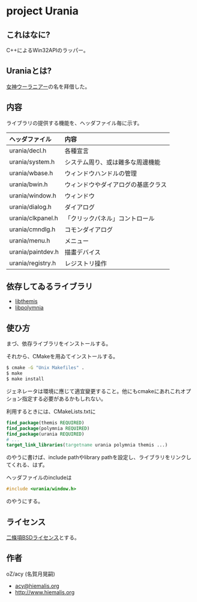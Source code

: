 # project Urania

## これはなに?
C++によるWin32APIのラッパー。


## Uraniaとは?
[女神ウーラニアー](https://ja.wikipedia.org/wiki/%E3%82%A6%E3%83%BC%E3%83%A9%E3%83%8B%E3%82%A2%E3%83%BC)の名を拜借した。


## 内容
ライブラリの提供する機能を、ヘッダファイル毎に示す。

|ヘッダファイル|内容|
|:---|:---|
|urania/decl.h|各種宣言|
|urania/system.h|システム周り、或は雜多な周邊機能|
|urania/wbase.h|ウィンドウハンドルの管理|
|urania/bwin.h|ウィンドウやダイアログの基底クラス|
|urania/window.h|ウィンドウ|
|urania/dialog.h|ダイアログ|
|urania/clkpanel.h|「クリックパネル」コントロール|
|urania/cmndlg.h|コモンダイアログ|
|urania/menu.h|メニュー|
|urania/paintdev.h|描畫デバイス|
|urania/registry.h|レジストリ操作|


## 依存してゐるライブラリ
* [libthemis](https://github.com/oz-acy/themis)
* [libpolymnia](https://github.com/oz-acy/polymnia)


## 使ひ方
まづ、依存ライブラリをインストールする。

それから、CMakeを用ゐてインストールする。

```bash
$ cmake -G "Unix Makefiles" .
$ make
$ make install
```

ジェネレータは環境に應じて適宜變更すること。他にもcmakeにあれこれオプション指定する必要があるかもしれない。

利用するときには、CMakeLists.txtに
```CMake
find_package(themis REQUIRED)
find_package(polymnia REQUIRED)
find_package(urania REQUIRED)
# ...
target_link_libraries(targetname urania polymnia themis ...)
```
のやうに書けば、include pathやlibrary pathを設定し、ライブラリをリンクしてくれる、はず。

ヘッダファイルのincludeは
```C++
#include <urania/window.h>
```
のやうにする。


## ライセンス
[二條項BSDライセンス](https://opensource.org/licenses/BSD-2-Clause)とする。


## 作者
oZ/acy (名賀月晃嗣)
* <acy@hiemalis.org>
* <http://www.hiemalis.org>
